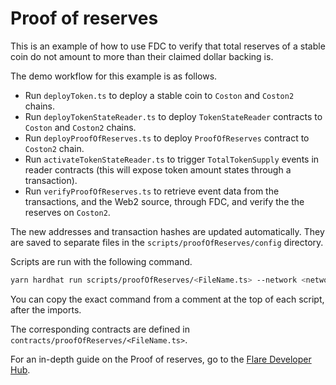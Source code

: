 # Proof of reserves

This is an example of how to use FDC to verify that total reserves of a stable coin do not amount to more than their claimed dollar backing is.

The demo workflow for this example is as follows.

- Run `deployToken.ts` to deploy a stable coin to `Coston` and `Coston2` chains.
- Run `deployTokenStateReader.ts` to deploy `TokenStateReader` contracts to `Coston` and `Coston2` chains.
- Run `deployProofOfReserves.ts` to deploy `ProofOfReserves` contract to `Coston2` chain.
- Run `activateTokenStateReader.ts` to trigger `TotalTokenSupply` events in reader contracts (this will expose token amount states through a transaction).
- Run `verifyProofOfReserves.ts` to retrieve event data from the transactions, and the Web2 source, through FDC, and verify the the reserves on `Coston2`.

The new addresses and transaction hashes are updated automatically.
They are saved to separate files in the `scripts/proofOfReserves/config` directory.

Scripts are run with the following command.

```sh
yarn hardhat run scripts/proofOfReserves/<FileName.ts> --network <network>
```

You can copy the exact command from a comment at the top of each script, after the imports.

The corresponding contracts are defined in `contracts/proofOfReserves/<FileName.ts>`.

For an in-depth guide on the Proof of reserves, go to the [Flare Developer Hub](https://dev.flare.network/fdc/guides/hardhat/proof-of-reserves).

<!-- Auto-update: 2025-10-16T08:26:23.928070 -->

<!-- Auto-update: 2025-10-17T15:35:17.875311 -->
